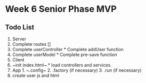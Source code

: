 # Week 6 Senior Phase MVP

## Todo List

1. Server
  1. Complete routes []
  2. Complete userController
    * Complete addUser function
  3. Complete userModel
    * Complete pre-save function
2. Client
  1. ~init index.html~
    * load controllers and services
  2. App
    1. ~.config~
    2. .factory (if necessary)
    3. .run (if necessary)
  3. create user js and html
